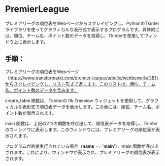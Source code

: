 # PremierLeague
プレミアリーグの順位表をWebページからスクレイピングし、PythonのTkinterライブラリを使ってグラフィカルな表形式で表示するプログラムです。具体的には、順位、チーム名、ポイント数のデータを取得し、Tkinterを使用してウィンドウ上に表示します。

## 手順：
プレミアリーグの順位表をWebページ（https://www.transfermarkt.com/premier-league/tabelle/wettbewerb/GB1）からスクレイピングし、リスト形式で返します。このリストは、順位、チーム名、ポイント数のデータを含みます。


create_table 関数は、Tkinterの ttk.Treeview ウィジェットを使用して、グラフィカルな表形式で順位表データを表示します。この表には、順位、チーム名、ポイント数が表示されます。


main 関数は、上記の2つの関数を呼び出して、順位表データを取得し、Tkinterのウィンドウに表示します。このウィンドウには、プレミアリーグの順位表が表示されます。


プログラムが直接実行されている場合（__name__ == '__main__'）、main 関数が呼び出されます。これにより、ウィンドウが表示され、プレミアリーグの順位表が表示されます。
